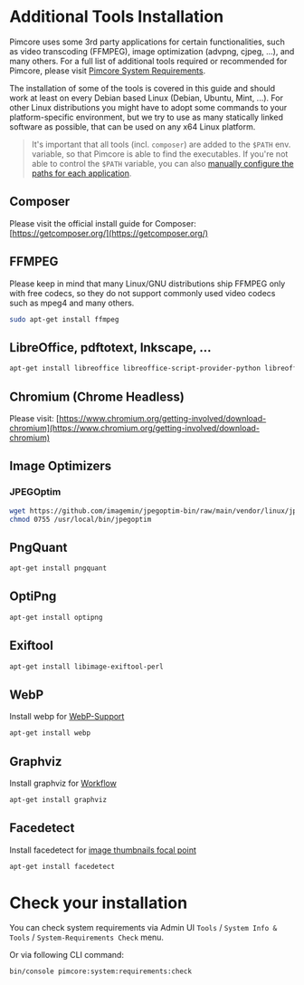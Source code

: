 # Additional Tools Installation

Pimcore uses some 3rd party applications for certain functionalities, such as video transcoding (FFMPEG), image optimization (advpng, cjpeg, ...), and many others. For a full list of additional tools required or recommended for Pimcore, please visit [Pimcore System Requirements](../01_System_Requirements.md). 

The installation of some of the tools is covered in this guide and should work at least on every Debian based Linux (Debian, Ubuntu, Mint, ...). 
For other Linux distributions you might have to adopt some commands to your platform-specific environment, but we try to use as many statically linked software as possible, that can be used on any x64 Linux platform.  

> It's important that all tools (incl. `composer`) are added to the `$PATH` env. variable, so that Pimcore is able to find the executables. 
If you're not able to control the `$PATH` variable, you can also [manually configure the paths for each application](https://github.com/pimcore/skeleton/blob/11.x/config/services.yaml).


## Composer 
Please visit the official install guide for Composer: [https://getcomposer.org/](https://getcomposer.org/)

## FFMPEG

Please keep in mind that many Linux/GNU distributions ship FFMPEG only with free codecs, 
so they do not support commonly used video codecs such as mpeg4 and many others.   

```bash
sudo apt-get install ffmpeg
```

## LibreOffice, pdftotext, Inkscape, ...

```bash
apt-get install libreoffice libreoffice-script-provider-python libreoffice-math xfonts-75dpi poppler-utils inkscape libxrender1 libfontconfig1 ghostscript
```

## Chromium (Chrome Headless)
Please visit: [https://www.chromium.org/getting-involved/download-chromium](https://www.chromium.org/getting-involved/download-chromium)

## Image Optimizers

### JPEGOptim

```bash
wget https://github.com/imagemin/jpegoptim-bin/raw/main/vendor/linux/jpegoptim -O /usr/local/bin/jpegoptim
chmod 0755 /usr/local/bin/jpegoptim
```

## PngQuant

```bash
apt-get install pngquant
```

## OptiPng

```bash
apt-get install optipng
```

## Exiftool

```bash
apt-get install libimage-exiftool-perl
```

## WebP

Install webp for [WebP-Support](../../04_Assets/03_Working_with_Thumbnails/01_Image_Thumbnails.md)

```bash
apt-get install webp
```

## Graphviz

Install graphviz for [Workflow](../../07_Workflow_Management/README.md)

```bash
apt-get install graphviz
```

## Facedetect

Install facedetect for [image thumbnails focal point](../../04_Assets/03_Working_with_Thumbnails/01_Image_Thumbnails.md)

```bash
apt-get install facedetect
```


# Check your installation

You can check system requirements via Admin UI `Tools` / `System Info & Tools` / `System-Requirements Check` menu.

Or via following CLI command:

```bash
bin/console pimcore:system:requirements:check
```
